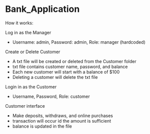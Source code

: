 # Bank_Application
How it works:

Log in as the Manager
- Username: admin, Password: admin, Role: manager (hardcoded)

Create or Delete Customer
- A txt file will be created or deleted from the Customer folder
- txt file contains customer name, password, and balance
- Each new customer will start with a balance of $100
- Deleting a customer will delete the txt file

Login in as the Customer
- Username, Password, Role: customer

Customer interface
- Make deposits, withdraws, and online purchases
- transaction will occur id the amount is sufficient
- balance is updated in the file 

   
 
